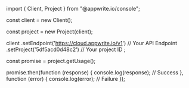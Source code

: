 import { Client, Project } from "@appwrite.io/console";

const client = new Client();

const project = new Project(client);

client
    .setEndpoint('https://cloud.appwrite.io/v1') // Your API Endpoint
    .setProject('5df5acd0d48c2') // Your project ID
;

const promise = project.getUsage();

promise.then(function (response) {
    console.log(response); // Success
}, function (error) {
    console.log(error); // Failure
});